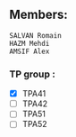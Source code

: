 ## Members:
    SALVAN Romain
    HAZM Mehdi
    AMSIF Alex
### TP group : 
- [X] TPA41
- [ ] TPA42
- [ ] TPA51
- [ ] TPA52
